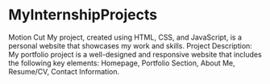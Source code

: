 # MyInternshipProjects
Motion Cut
My project, created using HTML, CSS, and JavaScript, is a personal website that showcases my work and skills.
Project Description:
My portfolio project is a well-designed and responsive website that includes the following key elements:
Homepage, Portfolio Section, About Me, Resume/CV, Contact Information.
